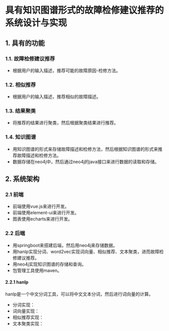 # 具有知识图谱形式的故障检修建议推荐的系统设计与实现

## 1. 具有的功能
### 1.1. 故障检修建议推荐
- 根据用户的输入描述，推荐可能的故障原因-检修方法。  
### 1.2. 相似推荐
- 根据用户的输入描述，推荐相似的故障描述。
### 1.3. 结果聚类
- 将推荐的结果进行聚类，然后根据聚类结果进行推荐。
### 1.4. 知识图谱
- 用知识图谱的形式来存储故障描述和检修方法，然后根据知识图谱的形式来推荐故障描述和检修方法。
- 数据存储在neo4j中，然后通过neo4j的java接口来进行数据的读取和存储。

## 2. 系统架构
### 2.1 前端
- 前端使用vue.js来进行开发。
- 前端使用element-ui来进行开发。
- 图表使用echarts来进行开发。
### 2.2 后端
- 用springboot来搭建后端，然后用neo4j来存储数据。
- 用hanlp实现分词、word2vec实现词向量、相似推荐、文本聚类，进而故障检修建议推荐。
- 用neo4j实现知识图谱的存储和查询。
- 包管理工具使用maven。
#### 2.2.1 hanlp
hanlp是一个中文分词工具，可以将中文文本分词，然后进行词向量的计算。
- 分词实现：
- 词向量实现：
- 相似推荐实现：
- 文本聚类实现：
